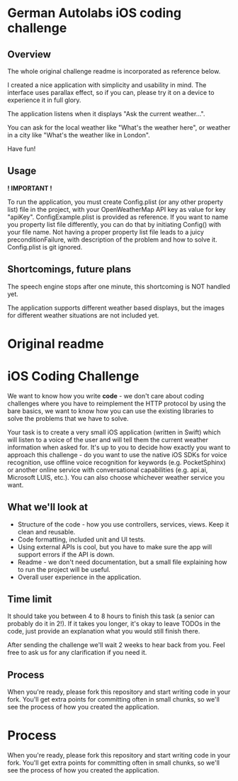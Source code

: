 # German Autolabs iOS coding challenge

## Overview
The whole original challenge readme is incorporated as reference below.

I created a nice application with simplicity and usability in mind. The interface uses parallax effect, so if you can, please try it on a device to experience it in full glory.

The application listens when it displays "Ask the current weather...".

You can ask for the local weather like "What's the weather here", or weather in a city like "What's the weather like in London".

Have fun!

## Usage

**! IMPORTANT !**

To run the application, you must create Config.plist (or any other property list) file in the project, with your OpenWeatherMap API key as value for key "apiKey". ConfigExample.plist is provided as reference.
If you want to name you property list file differently, you can do that by initiating Config() with your file name.
Not having a proper property list file leads to a juicy preconditionFailure, with description of the problem and how to solve it. Config.plist is git ignored.

## Shortcomings, future plans
The speech engine stops after one minute, this shortcoming is NOT handled yet.

The application supports different weather based displays, but the images for different weather situations are not included yet.



# Original readme


# iOS Coding Challenge
We want to know how you write **code** - we don't care about coding challenges where you have to reimplement the HTTP protocol by using the bare basics, we want to know how you can use the existing libraries to solve the problems that we have to solve.

Your task is to create a very small iOS application (written in Swift) which will listen to a voice of the user and will tell them the current weather information when asked for. It's up to you to decide how exactly you want to approach this challenge - do you want to use the native iOS SDKs for voice recognition, use offline voice recognition for keywords (e.g. PocketSphinx) or another online service with conversational capabilities (e.g. api.ai, Microsoft LUIS, etc.). You can also choose whichever weather service you want.

## What we'll look at
- Structure of the code - how you use controllers, services, views. Keep it clean and reusable.
- Code formatting, included unit and UI tests.
- Using external APIs is cool, but you have to make sure the app will support errors if the API is down.
- Readme - we don't need documentation, but a small file explaining how to run the project will be useful.
- Overall user experience in the application.

## Time limit
It should take you between 4 to 8 hours to finish this task (a senior can probably do it in 2!). If it takes you longer, it's okay to leave TODOs in the code, just provide an explanation what you would still finish there.

After sending the challenge we'll wait 2 weeks to hear back from you. Feel free to ask us for any clarification if you need it.

## Process
When you're ready, please fork this repository and start writing code in your fork. You'll get extra points for committing often in small chunks, so we'll see the process of how you created the application.

# Process
When you're ready, please fork this repository and start writing code in your fork. You'll get extra points for committing often in small chunks, so we'll see the process of how you created the application.